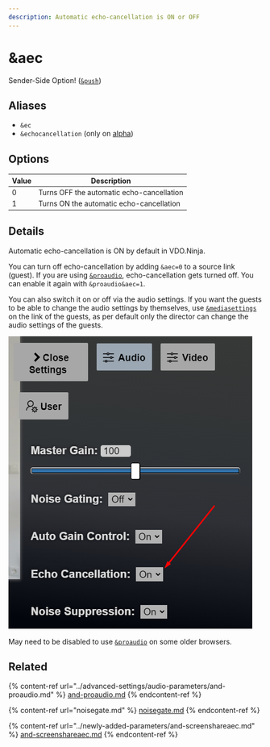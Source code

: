 ```yaml
---
description: Automatic echo-cancellation is ON or OFF
---
```


# \&aec

Sender-Side Option! ([`&push`](push.md))

## Aliases

* `&ec`
* `&echocancellation` (only on [alpha](https://vdo.ninja/alpha/))

## Options

| Value | Description                               |
| ----- | ----------------------------------------- |
| 0     | Turns OFF the automatic echo-cancellation |
| 1     | Turns ON the automatic echo-cancellation  |

## Details

Automatic echo-cancellation is ON by default in VDO.Ninja.

You can turn off echo-cancellation by adding `&aec=0` to a source link (guest). If you are using [`&proaudio`](../advanced-settings/audio-parameters/and-proaudio.md), echo-cancellation gets turned off. You can enable it again with `&proaudio&aec=1`.

You can also switch it on or off via the audio settings. If you want the guests to be able to change the audio settings by themselves, use [`&mediasettings`](../newly-added-parameters/and-mediasettings.md) on the link of the guests, as per default only the director can change the audio settings of the guests.

![](<../.gitbook/assets/image (92).png>)

May need to be disabled to use [`&proaudio`](../advanced-settings/audio-parameters/and-proaudio.md) on some older browsers.

## Related

{% content-ref url="../advanced-settings/audio-parameters/and-proaudio.md" %}
[and-proaudio.md](../advanced-settings/audio-parameters/and-proaudio.md)
{% endcontent-ref %}

{% content-ref url="noisegate.md" %}
[noisegate.md](noisegate.md)
{% endcontent-ref %}

{% content-ref url="../newly-added-parameters/and-screenshareaec.md" %}
[and-screenshareaec.md](../newly-added-parameters/and-screenshareaec.md)
{% endcontent-ref %}
